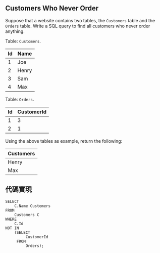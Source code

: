 ## Customers Who Never Order

Suppose that a website contains two tables, the ``Customers`` table and the ``Orders`` table. Write a SQL query to find all customers who never order anything.

Table: ``Customers``.

| Id | Name |
| --- | --- |
| 1 | Joe |
| 2 | Henry |
| 3 | Sam |
| 4 | Max |

Table: ``Orders``.

| Id | CustomerId |
| --- | --- |
| 1 | 3 |
| 2 | 1 |

Using the above tables as example, return the following:

| Customers |
| --- |
| Henry |
| Max | 

## 代碼實現

```
SELECT 
    C.Name Customers
FROM 
    Customers C
WHERE 
    C.Id  
NOT IN 
    (SELECT 
         CustomerId 
     FROM
         Orders);
         
```
